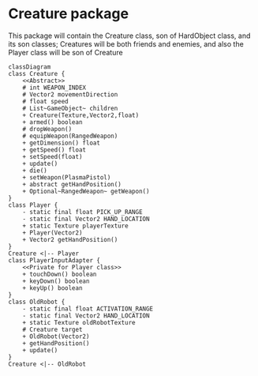# Creature package

This package will contain the Creature class, son of HardObject class, and its son classes; Creatures will be both
friends and enemies, and also the Player class will be son of Creature

```mermaid
classDiagram
class Creature {
    <<Abstract>>
    # int WEAPON_INDEX
    # Vector2 movementDirection
    # float speed
    # List~GameObject~ children
    + Creature(Texture,Vector2,float)
    + armed() boolean
    # dropWeapon()
    # equipWeapon(RangedWeapon)
    + getDimension() float
    + getSpeed() float
    + setSpeed(float)
    + update()
    + die()
    + setWeapon(PlasmaPistol)
    + abstract getHandPosition()
    + Optional~RangedWeapon~ getWeapon()
}
class Player {
    - static final float PICK_UP_RANGE
    - static final Vector2 HAND_LOCATION
    + static Texture playerTexture
    + Player(Vector2)
    + Vector2 getHandPosition()
}
Creature <|-- Player
class PlayerInputAdapter {
    <<Private for Player class>>
    + touchDown() boolean
    + keyDown() boolean
    + keyUp() boolean
}
class OldRobot {
    - static final float ACTIVATION_RANGE
    - static final Vector2 HAND_LOCATION
    + static Texture oldRobotTexture
    # Creature target
    + OldRobot(Vector2)
    + getHandPosition()
    + update()
}
Creature <|-- OldRobot
```